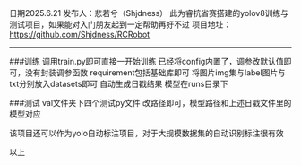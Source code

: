 日期2025.6.21
发布人：悲若兮（Shjdness）
此为睿抗省赛搭建的yolov8训练与测试项目，如果能对入门朋友起到一定帮助再好不过
项目地址：https://github.com/Shjdness/RCRobot

------------------------------------------------------------

###训练
调用train.py即可直接一开始训练
已经将config内置了，调参改默认值即可，没有封装调参函数
requirement包括基础库即可
将图片img集与label图片与txt分别放入datasets即可
自动生成日戳结果
模型在runs目录下

###测试
val文件夹下四个测试py文件
改路径即可，模型路径和上述日戳文件里的模型对应

该项目还可以作为yolo自动标注项目，对于大规模数据集的自动识别标注很有效

以上